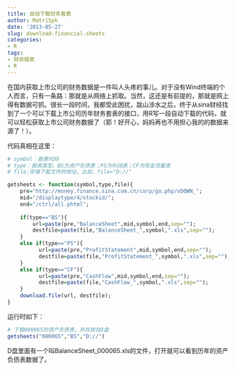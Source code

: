 ```yaml
---
title: 自动下载财务套表
author: MatriSpk
date: '2013-05-27'
slug: download-financial-sheets
categories:
- R
tags:
- 财务报表
- R
---
```

在国内获取上市公司的财务数据是一件叫人头疼的事儿。对于没有Wind终端的个人而言，只有一条路：那就是从网络上抓取。当然，这还是有前提的，那就是网上得有数据可抓。很长一段时间，我都受此困扰，跋山涉水之后，终于从sina财经找到了一个可以下载上市公司历年财务套表的接口，用R写一段自动下载的代码，就可以轻松获取上市公司财务数据了（耶！好开心，妈妈再也不用担心我的的数据来源了！）。

代码真相在这里：


``` r
# symbol：股票代码
# type：报表类型。BS为资产负债表；PS为利润表；CF为现金流量表
# file:存储下载文件的地址。比如，file="D://"

getsheets <- function(symbol,type,file){
    pre="http://money.finance.sina.com.cn/corp/go.php/vDOWN_";
    mid="/displaytype/4/stockid/";
    end="/ctrl/all.phtml";
    
    if(type=="BS"){
        url=paste(pre,"BalanceSheet",mid,symbol,end,sep="");
        destfile=paste(file,"BalanceSheet_",symbol,".xls",sep="");
    }
    else if(type=="PS"){
          url=paste(pre,"ProfitStatement",mid,symbol,end,sep="");
          destfile=paste(file,"ProfitStatement_",symbol,".xls",sep="");
    }
    else if(type=="CF"){
          url=paste(pre,"CashFlow",mid,symbol,end,sep="");
          destfile=paste(file,"CashFlow_",symbol,".xls",sep="");
    }
    download.file(url, destfile);
}
```

运行时如下：


``` r
# 下载000065的资产负债表，并存放在D盘
getsheets("000065","BS","D://")
```

D盘里面有一个叫BalanceSheet_000065.xls的文件，打开就可以看到历年的资产负债表数据了。
